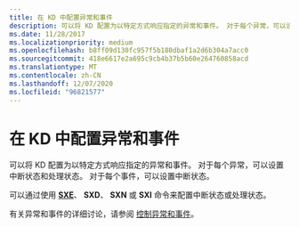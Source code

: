 ```yaml
---
title: 在 KD 中配置异常和事件
description: 可以将 KD 配置为以特定方式响应指定的异常和事件。 对于每个异常，可以设置中断状态和处理状态。
ms.date: 11/28/2017
ms.localizationpriority: medium
ms.openlocfilehash: b8ff09d130fc957f5b180dbaf1a2d6b304a7acc0
ms.sourcegitcommit: 418e6617e2a695c9cb4b37b5b60e264760858acd
ms.translationtype: MT
ms.contentlocale: zh-CN
ms.lasthandoff: 12/07/2020
ms.locfileid: "96821577"
---
```

# <a name="configuring-exceptions-and-events-in-kd"></a>在 KD 中配置异常和事件


可以将 KD 配置为以特定方式响应指定的异常和事件。 对于每个异常，可以设置中断状态和处理状态。 对于每个事件，可以设置中断状态。

可以通过使用 [**SXE**](sx--sxd--sxe--sxi--sxn--sxr--sx---set-exceptions-.md)、 **SXD**、 **SXN** 或 **SXI** 命令来配置中断状态或处理状态。

有关异常和事件的详细讨论，请参阅 [控制异常和事件](controlling-exceptions-and-events.md)。

 

 





